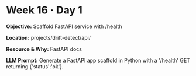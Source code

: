 # Week 16 · Day 1

**Objective:** Scaffold FastAPI service with /health

**Location:** projects/drift-detect/api/

**Resource & Why:** FastAPI docs

**LLM Prompt:** Generate a FastAPI app scaffold in Python with a '/health' GET returning {'status':'ok'}.
